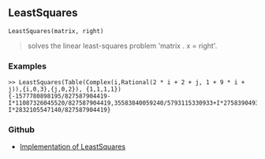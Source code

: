 ## LeastSquares

```
LeastSquares(matrix, right)
```

> solves the linear least-squares problem 'matrix . x = right'.

### Examples

```
>> LeastSquares(Table(Complex(i,Rational(2 * i + 2 + j, 1 + 9 * i + j)),{i,0,3},{j,0,2}), {1,1,1,1})
{-1577780898195/827587904419-I*11087326045520/827587904419,35583840059240/5793115330933+I*275839049310660/5793115330933,-3352155369084/827587904419-I*2832105547140/827587904419}
```
 

### Github

* [Implementation of LeastSquares](https://github.com/axkr/symja_android_library/blob/master/symja_android_library/matheclipse-core/src/main/java/org/matheclipse/core/builtin/LinearAlgebra.java#L2600) 
